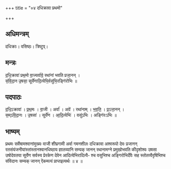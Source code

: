 +++
title = "०४ दधिक्रावा प्रथमो"

+++
## अधिमन्त्रम्
दधिक्राः। वसिष्ठः। त्रिष्टुप्।

## मन्त्रः
द॒धि॒क्रावा॑ प्रथ॒मो वा॒ज्यर्वाग्रे॒ रथा॑नां भवति प्रजा॒नन् ।  
सं॒वि॒दा॒न उ॒षसा॒ सूर्ये॑णादि॒त्येभि॒र्वसु॑भि॒रङ्गि॑रोभिः ॥

## पदपाठः
द॒धि॒ऽक्रावा॑ । प्र॒थ॒मः । वा॒जी । अर्वा॑ । अग्रे॑ । रथा॑नाम् । भ॒व॒ति॒ । प्र॒ऽजा॒नन् ।  
स॒म्ऽवि॒दा॒नः । उ॒षसा॑ । सूर्ये॑ण । आ॒दि॒त्येभिः॑ । वसु॑ऽभिः । अङ्गि॑रःऽभिः ॥

## भाष्यम्
प्रथमः सर्वेषामश्वानांमुख्यः वाजी शीघ्रगामी अर्वा गमनशीलः दधिक्रावा अश्वरूपो देवः प्रजानन् रतसंयंजनीयांस्तांस्तानश्वानधिष्ठाय ज्ञातव्यानि सम्यक् जानन् रथानामग्ने प्रमुखोभवति कीदृशोश्वः उषसा उषोदेवतया सूर्येण सर्वस्य प्रेरकेण देवेन आदित्येभिरादित्यै- श्च वसुभिश्च अङ्गिरोभिर्देवैः सह स्तोतव्यैरृषिभिश्च संविदानः सम्यक् जानन् ऎकमत्यं प्राप्तइत्यर्थः ॥ ४ ॥
